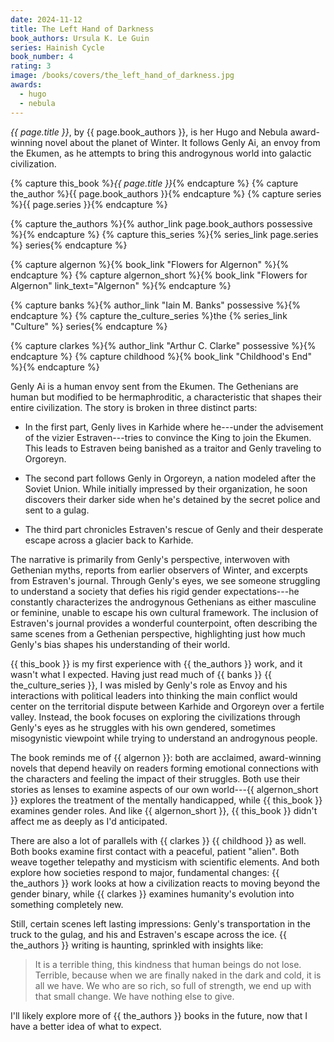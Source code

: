 ```yaml
---
date: 2024-11-12
title: The Left Hand of Darkness
book_authors: Ursula K. Le Guin
series: Hainish Cycle
book_number: 4
rating: 3
image: /books/covers/the_left_hand_of_darkness.jpg
awards:
  - hugo
  - nebula
---
```


<cite class="book-title">{{ page.title }}</cite>, by <span
class="author-name">{{ page.book_authors }}</span>, is her Hugo and Nebula
award-winning novel about the planet of Winter. It follows Genly Ai, an envoy
from the Ekumen, as he attempts to bring this androgynous world into galactic
civilization.

{% capture this_book %}<cite class="book-title">{{ page.title }}</cite>{% endcapture %}
{% capture the_author %}<span class="author-name">{{ page.book_authors }}</span>{% endcapture %}
{% capture series %}<span class="book-series">{{ page.series }}</span>{% endcapture %}

{% capture the_authors %}{% author_link page.book_authors possessive %}{% endcapture %}
{% capture this_series %}{% series_link page.series %} series{% endcapture %}

{% capture algernon %}{% book_link "Flowers for Algernon" %}{% endcapture %}
{% capture algernon_short %}{% book_link "Flowers for Algernon" link_text="Algernon" %}{% endcapture %}

{% capture banks %}{% author_link "Iain M. Banks" possessive %}{% endcapture %}
{% capture the_culture_series %}the {% series_link "Culture" %} series{% endcapture %}

{% capture clarkes %}{% author_link "Arthur C. Clarke" possessive %}{% endcapture %}
{% capture childhood %}{% book_link "Childhood's End" %}{% endcapture %}

Genly Ai is a human envoy sent from the Ekumen. The Gethenians are human but
modified to be hermaphroditic, a characteristic that shapes their entire
civilization. The story is broken in three distinct parts:

- In the first part, Genly lives in Karhide where he---under the advisement of
  the vizier Estraven---tries to convince the King to join the Ekumen. This
  leads to Estraven being banished as a traitor and Genly traveling to Orgoreyn.

- The second part follows Genly in Orgoreyn, a nation modeled after the
  Soviet Union. While initially impressed by their organization, he soon
  discovers their darker side when he's detained by the secret police and
  sent to a gulag.

- The third part chronicles Estraven's rescue of Genly and their desperate
  escape across a glacier back to Karhide.

The narrative is primarily from Genly's perspective, interwoven with Gethenian
myths, reports from earlier observers of Winter, and excerpts from Estraven's
journal. Through Genly's eyes, we see someone struggling to understand a
society that defies his rigid gender expectations---he constantly
characterizes the androgynous Gethenians as either masculine or feminine,
unable to escape his own cultural framework. The inclusion of Estraven's
journal provides a wonderful counterpoint, often describing the same scenes
from a Gethenian perspective, highlighting just how much Genly's bias shapes
his understanding of their world.

{{ this_book }} is my first experience with {{ the_authors }} work, and it
wasn't what I expected. Having just read much of {{ banks }} {{
the_culture_series }}, I was misled by Genly's role as Envoy and his
interactions with political leaders into thinking the main conflict would
center on the territorial dispute between Karhide and Orgoreyn over a fertile
valley. Instead, the book focuses on exploring the civilizations through
Genly's eyes as he struggles with his own gendered, sometimes misogynistic
viewpoint while trying to understand an androgynous people.

The book reminds me of {{ algernon }}: both are acclaimed, award-winning
novels that depend heavily on readers forming emotional connections with the
characters and feeling the impact of their struggles. Both use their stories
as lenses to examine aspects of our own world---{{ algernon_short }} explores
the treatment of the mentally handicapped, while {{ this_book }} examines
gender roles. And like {{ algernon_short }}, {{ this_book }} didn't affect me
as deeply as I'd anticipated.

There are also a lot of parallels with {{ clarkes }} {{ childhood }} as well.
Both books examine first contact with a peaceful, patient "alien". Both weave
together telepathy and mysticism with scientific elements. And both explore
how societies respond to major, fundamental changes: {{ the_authors }} work
looks at how a civilization reacts to moving beyond the gender binary, while
{{ clarkes }} examines humanity's evolution into something completely new.

Still, certain scenes left lasting impressions: Genly's transportation
in the truck to the gulag, and his and Estraven's escape across the ice. {{
the_authors }} writing is haunting, sprinkled with insights like:

> It is a terrible thing, this kindness that human beings do not lose.
> Terrible, because when we are finally naked in the dark and cold, it is all
> we have. We who are so rich, so full of strength, we end up with that small
> change. We have nothing else to give.

I'll likely explore more of {{ the_authors }} books in the future, now that I
have a better idea of what to expect.
